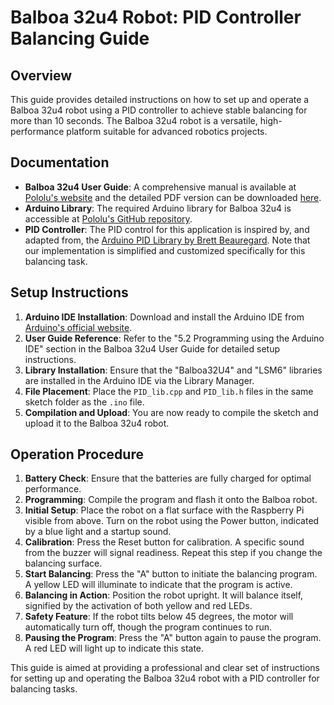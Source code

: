 
# Balboa 32u4 Robot: PID Controller Balancing Guide

## Overview
This guide provides detailed instructions on how to set up and operate a Balboa 32u4 robot using a PID controller to achieve stable balancing for more than 10 seconds. The Balboa 32u4 robot is a versatile, high-performance platform suitable for advanced robotics projects.

## Documentation
- **Balboa 32u4 User Guide**: A comprehensive manual is available at [Pololu's website](https://www.pololu.com/docs/0J70) and the detailed PDF version can be downloaded [here](https://www.pololu.com/docs/pdf/0J70/balboa_32u4_robot.pdf).
- **Arduino Library**: The required Arduino library for Balboa 32u4 is accessible at [Pololu's GitHub repository](https://pololu.github.io/balboa-32u4-arduino-library/).
- **PID Controller**: The PID control for this application is inspired by, and adapted from, the [Arduino PID Library by Brett Beauregard](https://github.com/br3ttb/Arduino-PID-Library). Note that our implementation is simplified and customized specifically for this balancing task.

## Setup Instructions
1. **Arduino IDE Installation**: Download and install the Arduino IDE from [Arduino's official website](https://www.arduino.cc/en/software).
2. **User Guide Reference**: Refer to the "5.2 Programming using the Arduino IDE" section in the Balboa 32u4 User Guide for detailed setup instructions.
3. **Library Installation**: Ensure that the "Balboa32U4" and "LSM6" libraries are installed in the Arduino IDE via the Library Manager.
4. **File Placement**: Place the `PID_lib.cpp` and `PID_lib.h` files in the same sketch folder as the `.ino` file.
5. **Compilation and Upload**: You are now ready to compile the sketch and upload it to the Balboa 32u4 robot.

## Operation Procedure
1. **Battery Check**: Ensure that the batteries are fully charged for optimal performance.
2. **Programming**: Compile the program and flash it onto the Balboa robot.
3. **Initial Setup**: Place the robot on a flat surface with the Raspberry Pi visible from above. Turn on the robot using the Power button, indicated by a blue light and a startup sound.
4. **Calibration**: Press the Reset button for calibration. A specific sound from the buzzer will signal readiness. Repeat this step if you change the balancing surface.
5. **Start Balancing**: Press the "A" button to initiate the balancing program. A yellow LED will illuminate to indicate that the program is active.
6. **Balancing in Action**: Position the robot upright. It will balance itself, signified by the activation of both yellow and red LEDs.
7. **Safety Feature**: If the robot tilts below 45 degrees, the motor will automatically turn off, though the program continues to run.
8. **Pausing the Program**: Press the "A" button again to pause the program. A red LED will light up to indicate this state.

This guide is aimed at providing a professional and clear set of instructions for setting up and operating the Balboa 32u4 robot with a PID controller for balancing tasks.
